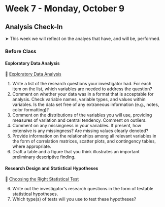 # Week 7 - Monday, October 9

## Analysis Check-In

&#x27A4; This week we will reflect on the analyes that have, and will be, performed.  

### Before Class

#### Exploratory Data Analysis

📖 [Exploratory Data Analysis](https://r4ds.had.co.nz/exploratory-data-analysis.html)

1.  Write a list of the research questions your investigator had. For each item on the list, which variables are needed to address the question?
2. Comment on whether your data was in a format that is acceptable for analysis. Check variable names, variable types, and values within variables. Is the data set free of any extraneous information (e.g., notes, color formatting)?
3. Comment on the distributions of the variables you will use, providing measures of variation and central tendency. Comment on outliers.
3. Comment on any missingness in your variables. If present, how extensive is any missingness? Are missing values clearly denoted?
4. Provide information on the relationships among all relevant variables in the form of correlation matrices, scatter plots, and contingency tables, where appropriate. 
5. Draft a table and a figure that you think illustrates an important preliminary descriptive finding.


#### Research Design and Statistical Hypotheses
📖 [Choosing the Right Statistical Test](https://onlinelibrary.wiley.com/doi/full/10.5694/mja17.00422)

6. Write out the investigator's research questions in the form of testable statistical hypotheses.
7. Which type(s) of tests will you use to test these hypotheses?


